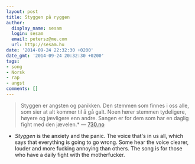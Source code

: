 ```yaml
---
layout: post
title: Styggen på ryggen
author:
  display_name: sesam
  login: sesam
  email: petersz@me.com
  url: http://sesam.hu
date: '2014-09-24 22:32:30 +0200'
date_gmt: '2014-09-24 20:32:30 +0200'
tags:
- song
- Norsk
- rap
- angst
comments: []
---
```


> Styggen er angsten og panikken. Den stemmen som finnes i oss alle, som sier at alt kommer til å gå galt. Noen hører stemmen tydeligere, høyere og jævligere enn andre. Sangen er for dem som har en daglig fight med den jævelen.* — [730.no](http://www.730.no/musicitem.aspx?newsId=16103)

* _Styggen_ is the anxiety and the panic. The voice that's in us all, which says that everything is going to go wrong. Some hear the voice clearer, louder and more fucking annoying than others. The song is for those who have a daily fight with the motherfucker.
